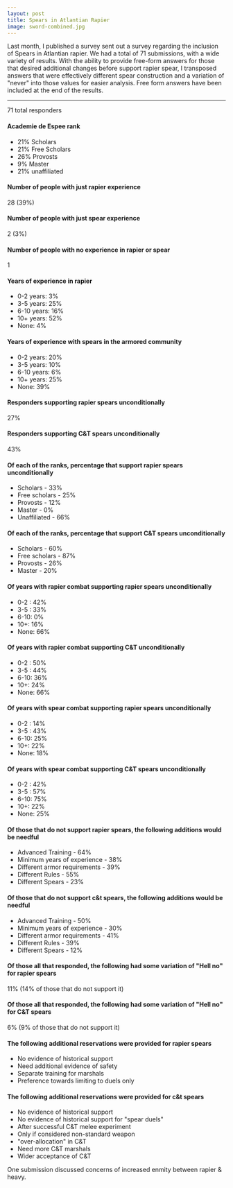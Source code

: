 ```yaml
---
layout: post
title: Spears in Atlantian Rapier
image: sword-combined.jpg
---
```


Last month, I published a survey sent out a survey regarding the inclusion of Spears in Atlantian rapier.  We had a total of 71 submissions, with a wide variety of results.  With the ability to provide free-form answers for those that desired additional changes before support rapier spear, I transposed answers that were effectively different spear construction and a variation of "never" into those values for easier analysis.  Free form answers have been included at the end of the results.

* * *

71 total responders

#### Academie de Espee rank
* 21% Scholars
* 21% Free Scholars
* 26% Provosts
* 9% Master
* 21% unaffiliated

#### Number of people with just rapier experience
28 (39%)

#### Number of people with just spear experience
2 (3%)

#### Number of people with no experience in rapier or spear
1

#### Years of experience in rapier
* 0-2 years: 3%
* 3-5 years: 25%
* 6-10 years: 16%
* 10+ years: 52%
* None: 4%

#### Years of experience with spears in the armored community
* 0-2 years: 20%
* 3-5 years: 10%
* 6-10 years: 6%
* 10+ years: 25%
* None: 39%

#### Responders supporting rapier spears unconditionally
27%

#### Responders supporting C&T spears unconditionally
43%

#### Of each of the ranks, percentage that support rapier spears unconditionally
* Scholars - 33%
* Free scholars - 25%
* Provosts - 12%
* Master - 0%
* Unaffiliated - 66%

#### Of each of the ranks, percentage that support C&T spears unconditionally
* Scholars - 60%
* Free scholars - 87%
* Provosts - 26%
* Master - 20%

#### Of years with rapier combat supporting rapier spears unconditionally
* 0-2 : 42%
* 3-5 : 33%
* 6-10: 0%
* 10+: 16%
* None: 66%

#### Of years with rapier combat supporting C&T unconditionally
* 0-2 : 50%
* 3-5 : 44%
* 6-10: 36%
* 10+: 24%
* None: 66%

#### Of years with spear combat supporting rapier spears unconditionally
* 0-2 : 14%
* 3-5 : 43%
* 6-10: 25%
* 10+: 22%
* None: 18%

#### Of years with spear combat supporting C&T spears unconditionally
* 0-2 : 42%
* 3-5 : 57%
* 6-10: 75%
* 10+: 22%
* None: 25%

#### Of those that do not support rapier spears, the following additions would be needful
* Advanced Training - 64%
* Minimum years of experience - 38%
* Different armor requirements - 39%
* Different Rules - 55%
* Different Spears - 23%

#### Of those that do not support c&t spears, the following additions would be needful
* Advanced Training - 50%
* Minimum years of experience - 30%
* Different armor requirements - 41%
* Different Rules - 39%
* Different Spears - 12%

#### Of those all that responded, the following had some variation of "Hell no" for rapier spears
11%  (14% of those that do not support it)

#### Of those all that responded, the following had some variation of "Hell no" for C&T spears
6% (9% of those that do not support it)

#### The following additional reservations were provided for rapier spears
* No evidence of historical support
* Need additional evidence of safety
* Separate training for marshals
* Preference towards limiting to duels only

#### The following additional reservations were provided for c&t spears
* No evidence of historical support
* No evidence of historical support for "spear duels"
* After successful C&T melee experiment
* Only if considered non-standard weapon
* "over-allocation" in C&T
* Need more C&T marshals
* Wider acceptance of C&T

One submission discussed concerns of increased enmity between rapier & heavy.
